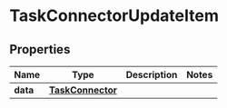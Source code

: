 
# TaskConnectorUpdateItem

## Properties
Name | Type | Description | Notes
------------ | ------------- | ------------- | -------------
**data** | [**TaskConnector**](TaskConnector.md) |  | 



